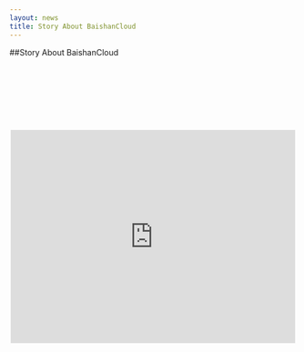 ```yaml
---
layout: news
title: Story About BaishanCloud
---
```


##Story About BaishanCloud


<div style="height:100px;"></div>
<p style="text-align: center"><iframe class="video_iframe" style="z-index:1;" src="http://v.qq.com/iframe/player.html?vid=j0393x6qqfe&amp;width=500&amp;height=375&amp;auto=0" allowfullscreen="" frameborder="0" height="375" width="500"></iframe></p>
